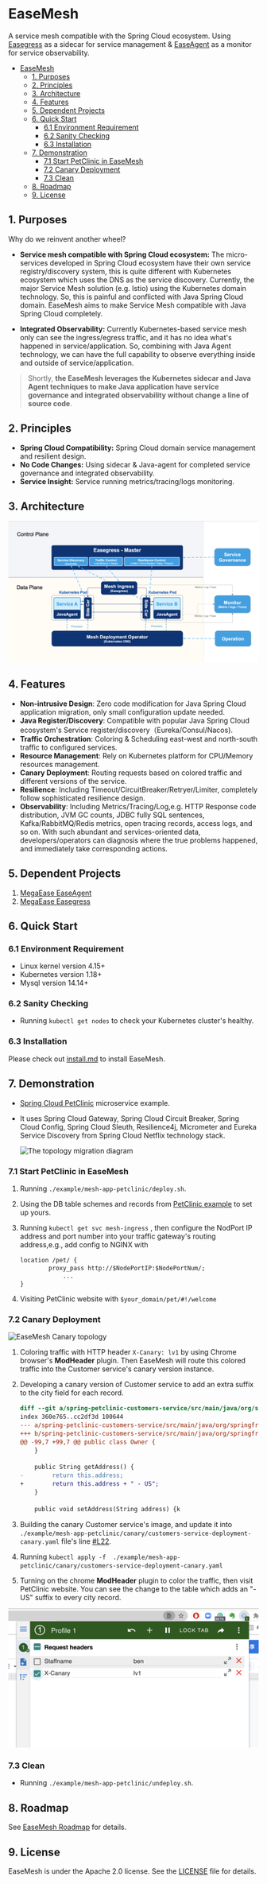 
# EaseMesh
A service mesh compatible with the Spring Cloud ecosystem. Using [Easegress](https://github.com/megaease/easegress) as a sidecar for service management & [EaseAgent](https://github.com/megaease/easeagent) as a monitor for service observability.

- [EaseMesh](#easemesh)
  - [1. Purposes](#1-purposes)
  - [2. Principles](#2-principles)
  - [3. Architecture](#3-architecture)
  - [4. Features](#4-features)
  - [5. Dependent Projects](#5-dependent-projects)
  - [6. Quick Start](#6-quick-start)
    - [6.1 Environment Requirement](#61-environment-requirement)
    - [6.2 Sanity Checking](#62-sanity-checking)
    - [6.3 Installation](#63-installation)
  - [7. Demonstration](#7-demonstration)
    - [7.1 Start PetClinic in EaseMesh](#71-start-petclinic-in-easemesh)
    - [7.2 Canary Deployment](#72-canary-deployment)
    - [7.3 Clean](#73-clean)
  - [8. Roadmap](#8-roadmap)
  - [9. License](#9-license)

## 1. Purposes
Why do we reinvent another wheel?

* **Service mesh compatible with Spring Cloud ecosystem:** The micro-services developed in Spring Cloud ecosystem have their own service registry/discovery system, this is quite different with Kubernetes ecosystem which uses the DNS as the service discovery. Currently, the major Service Mesh solution (e.g. Istio) using the Kubernetes domain technology. So, this is painful and conflicted with Java Spring Cloud domain. EaseMesh aims to make Service Mesh compatible with Java Spring Cloud completely.

* **Integrated Observability:** Currently Kubernetes-based service mesh only can see the ingress/egress traffic, and it has no idea what's happened in service/application. So, combining with Java Agent technology, we can have the full capability to observe everything inside and outside of service/application.

> Shortly, **the EaseMesh leverages the Kubernetes sidecar and Java Agent techniques to make Java application have service governance and integrated observability without change a line of source code**.

## 2. Principles

* **Spring Cloud Compatibility:** Spring Cloud domain service management and resilient design.
* **No Code Changes:** Using sidecar & Java-agent for completed service governance and integrated observability.
* **Service Insight:** Service running metrics/tracing/logs monitoring.


## 3. Architecture

![The architecture diagram](./imgs/architecture.png)

## 4. Features

* **Non-intrusive Design**: Zero code modification for Java Spring Cloud application migration, only small configuration update needed.
* **Java Register/Discovery**: Compatible with popular Java Spring Cloud ecosystem's Service register/discovery（Eureka/Consul/Nacos).
* **Traffic Orchestration**: Coloring & Scheduling east-west and north-south traffic to configured services.
* **Resource Management**: Rely on Kubernetes platform for CPU/Memory resources management.
* **Canary Deployment**: Routing requests based on colored traffic and different versions of the service.
* **Resilience**: Including Timeout/CircuitBreaker/Retryer/Limiter, completely follow sophisticated resilience design.
* **Observability**: Including Metrics/Tracing/Log,e.g. HTTP Response code distribution, JVM GC counts, JDBC fully SQL sentences, Kafka/RabbitMQ/Redis metrics, open tracing records, access logs, and so on. With such abundant and services-oriented data, developers/operators can diagnosis where the true problems happened, and immediately take corresponding actions.

## 5. Dependent Projects
1. [MegaEase EaseAgent](https://github.com/megaease/easeagent)
2. [MegaEase Easegress](https://github.com/megaease/easegress)

## 6. Quick Start
### 6.1 Environment Requirement
* Linux kernel version 4.15+
* Kubernetes version 1.18+
* Mysql version 14.14+


### 6.2 Sanity Checking
* Running `kubectl get nodes` to check your Kubernetes cluster's healthy.


### 6.3 Installation

Please check out [install.md](./docs/install.md) to install EaseMesh.

## 7. Demonstration

*  [Spring Cloud PetClinic](https://github.com/spring-petclinic/spring-petclinic-cloud) microservice example.
* It uses Spring Cloud Gateway, Spring Cloud Circuit Breaker, Spring Cloud Config, Spring Cloud Sleuth, Resilience4j, Micrometer and Eureka Service Discovery from Spring Cloud Netflix technology stack.

  ![The topology migration diagram](imgs/topology-migration.png)


### 7.1 Start PetClinic in EaseMesh

1. Running  `./example/mesh-app-petclinic/deploy.sh`.

2. Using the DB table schemes and records from [PetClinic example](https://github.com/spring-projects/spring-petclinic/tree/main/src/main/resources/db/mysql) to set up yours.

3. Running `kubectl get svc mesh-ingress` , then configure the NodPort IP address and port number into your traffic gateway's routing address,e.g., add config to NGINX with
    ```
    location /pet/ {
            proxy_pass http://$NodePortIP:$NodePortNum/;
                ...
    }

    ```
4. Visiting PetClinic website with `$your_domain/pet/#!/welcome`

### 7.2 Canary Deployment

![EaseMesh Canary topology](./imgs/canary-deployment.png)

1. Coloring traffic with HTTP header `X-Canary: lv1` by using Chrome browser's **ModHeader** plugin. Then EaseMesh will route this colored traffic into the Customer service's canary version instance.


2. Developing a canary version of Customer service to add an extra suffix to the city field for each record.


    ```diff
    diff --git a/spring-petclinic-customers-service/src/main/java/org/springframework/samples/petclinic/customers/model/Owner.java b/spring-petclinic-customers-service/src/main/java/org/springframework/samples/petclinic/customers/model/Owner.java
    index 360e765..cc2df3d 100644
    --- a/spring-petclinic-customers-service/src/main/java/org/springframework/samples/petclinic/customers/model/Owner.java
    +++ b/spring-petclinic-customers-service/src/main/java/org/springframework/samples/petclinic/customers/model/Owner.java
    @@ -99,7 +99,7 @@ public class Owner {
        }

        public String getAddress() {
    -        return this.address;
    +        return this.address + " - US";
        }

        public void setAddress(String address) {k
    ```

3. Building the canary Customer service's image, and update it into `./example/mesh-app-petclinic/canary/customers-service-deployment-canary.yaml` file's line [#L22](https://github.com/megaease/easemesh/blob/main/example/mesh-app-petclinic/canary/customers-service-deployment-canary.yaml#L22).

4. Running `kubectl apply -f  ./example/mesh-app-petclinic/canary/customers-service-deployment-canary.yaml`

5. Turning on the chrome **ModHeader** plugin to color the traffic, then visit PetClinic website. You can see the change to the table which adds an "-US" suffix to every city record.

![plugin](./imgs/chrome_plugin.png)

### 7.3 Clean
* Running `./example/mesh-app-petclinic/undeploy.sh`.

## 8. Roadmap

See [EaseMesh Roadmap](./docs/Roadmap.md) for details.

## 9. License
EaseMesh is under the Apache 2.0 license. See the [LICENSE](./LICENSE) file for details.
